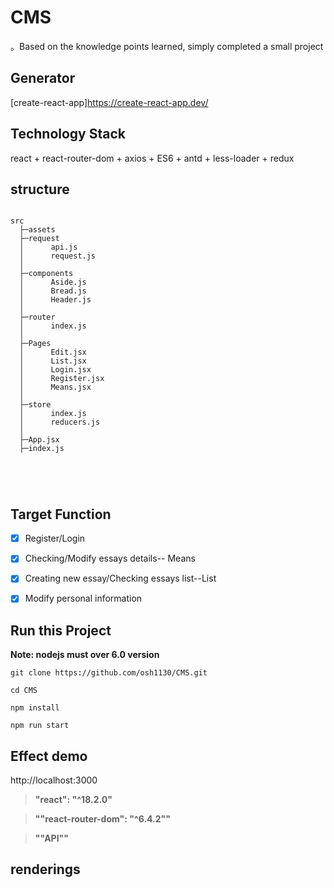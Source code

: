 # CMS

。Based on the knowledge points learned, simply completed a small project


## Generator

[create-react-app]https://create-react-app.dev/



## Technology Stack

react + react-router-dom + axios + ES6 + antd + less-loader + redux


## structure

```

src  
  ├─assets     
  ├─request
  │      api.js
  │      request.js
  │
  ├─components
  │      Aside.js
  │      Bread.js
  │      Header.js
  │      
  ├─router
  │      index.js
  │      
  ├─Pages
  │      Edit.jsx
  │      List.jsx
  │      Login.jsx
  │      Register.jsx
  │      Means.jsx
  │
  ├─store
  │      index.js
  │      reducers.js
  │
  ├─App.jsx
  ├─index.js



            
```

## Target Function

- [x] Register/Login 
- [x] Checking/Modify essays details-- Means
- [x] Creating new essay/Checking essays list--List
- [x] Modify personal information


## Run this Project
**Note: nodejs must over 6.0 version**
```
git clone https://github.com/osh1130/CMS.git 

cd CMS

npm install

npm run start 

```



## Effect demo

http://localhost:3000



> **"react": "^18.2.0"**

>**""react-router-dom": "^6.4.2""**

>**""API""**





## renderings
